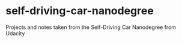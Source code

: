 # self-driving-car-nanodegree

Projects and notes taken from the Self-Driving Car Nanodegree from Udacity
